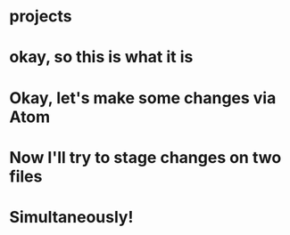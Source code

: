 # projects
# okay, so this is what it is
# Okay, let's make some changes via Atom
# Now I'll try to stage changes on two files
# Simultaneously!
